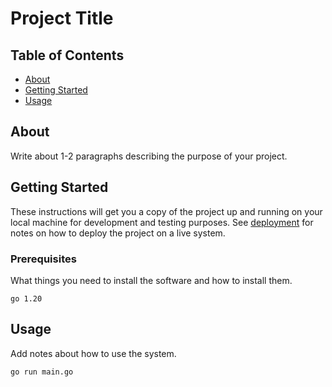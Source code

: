 # Project Title

## Table of Contents

- [About](#about)
- [Getting Started](#getting_started)
- [Usage](#usage)
## About <a name = "about"></a>

Write about 1-2 paragraphs describing the purpose of your project.

## Getting Started <a name = "getting_started"></a>

These instructions will get you a copy of the project up and running on your local machine for development and testing purposes. See [deployment](#deployment) for notes on how to deploy the project on a live system.

### Prerequisites

What things you need to install the software and how to install them.

```
go 1.20
```

## Usage <a name = "usage"></a>

Add notes about how to use the system.
```
go run main.go
```
